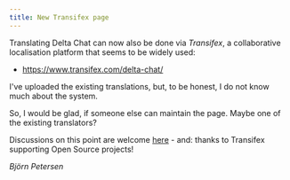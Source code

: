```yaml
---
title: New Transifex page
---
```


Translating Delta Chat can now also be done via _Transifex_, a collaborative localisation platform that seems to be widely used:

- <https://www.transifex.com/delta-chat/>

I've uploaded the existing translations, but, to be honest, I do not know much about the system.

So, I would be glad, if someone else can maintain the page. Maybe one of the existing translators?

Discussions on this point are welcome [here](https://github.com/deltachat/deltachat-android/issues/111) - and: thanks to Transifex supporting Open Source projects!

_Björn Petersen_



